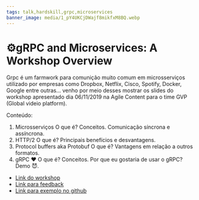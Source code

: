 ```yaml
---
tags: talk,hardskill,grpc,microservices
banner_image: media/1_pY4UKCjDWajf8mikfxM8BQ.webp
---
```


# ⚙️gRPC and Microservices: A Workshop Overview

Grpc é um farmwork para comunição muito comum em microsserviços utilizado por empresas como Dropbox, Netflix, Cisco,
Spotify, Docker, Google entre outras… venho por meio desses mostrar os slides do workshop apresentado dia 06/11/2019 na
Agile Content para o time GVP (Global videio platform).

Conteúdo:

01. Microsserviços
    O que é? Conceitos. Comunicação síncrona e assíncrona.
02. HTTP/2
    O que é? Principais benefícios e desvantagens.
03. Protocol buffers aka Protobuf
    O que é? Vantagens em relação a outros formatos.
04. gRPC ❤️
    O que é? Conceitos. Por que eu gostaria de usar o gRPC? Demo 😈.

- [Link do workshop](https://speakerdeck.com/neiesc/grpc-conhecendo-novo-modelo-de-comunicacao-entre-microsservicos)
- [Link para feedback](https://edineicavalcanti.typeform.com/to/LoejEP?typeform-source=edinei.dev)
- [Link para exemplo no github](https://github.com/neiesc/talks/tree/main/Grpc-workshop)